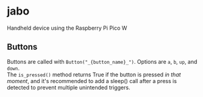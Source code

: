 # jabo
Handheld device using the Raspberry Pi Pico W

## Buttons 
Buttons are called with `Button("_{button_name}_")`. Options are `a`, `b`, `up`, and `down`.  
The `is_pressed()` method returns True if the button is pressed _in that moment_, and it's recommended to add a sleep()
call after a press is detected to prevent multiple unintended triggers. 
